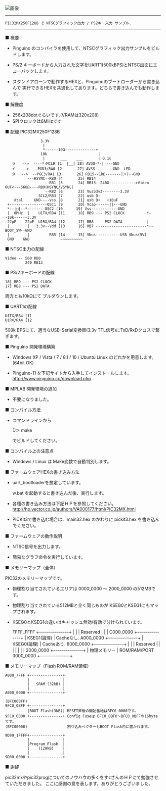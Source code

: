 

![画像](https://raw.githubusercontent.com/iruka-/ORANGEpico/master/images/NTSC.jpg)

---------------------------------------------------------------------
	PIC32MX250F128B で NTSCグラフィック出力 / PS2キー入力 サンプル.
---------------------------------------------------------------------

■ 概要

*  Pinguino のコンパイラを使用して、NTSCグラフィック出力サンプルをビルドします。

*  PS/2 キーボードから入力された文字をUART1(500kBPS)とNTSC画面にエコーバックします。

*  スタンドアローンで動作するHEXと、Pinguinoのブートローダーから書き込んで
   実行できるHEXを共通化してあります。どちらで書き込んでも動作します。


■ 解像度
*  256x208dotぐらいです.(VRAMは320x208)
*  SPIクロックは6MHzです

■ 配線         PIC32MX250F128B 

                    3.3V
                     |
                     *------10Ω--------------+
                    10k                       |
                     |       ___    ___       | 0.1u
       ラ   -->  ----*-MCLR [1  |__| 28] AVDD-*-||---GND
       イ   -->  --PGD3/RA0 [2       27] AVSS--------GND  LED
       ター -->  --PGC3/RA1 [3       26] RB15--1kΩ-------|＞|--GND
              ---HSYNC--RB0 [4       25] RB14
                      --RB1 [5       24] RB13--240Ω------------>Video OUT<---560Ω----RB0(HSYNC/VSYNC)
                      --RB2 [6       23] Vusb3v3--------3.3V
                   SCL2/RB3 [7       22] usb D-
        Xtal     GND----Vss [8       21] usb D+   +10uF
     +-----------------OSC1 [9       20] Vcap------||---GND
     *--|□|--*--------OSC2 [10      19] Vss------------GND
     |  8MHz  |    U1TX/RB4 [11      18] RB9 --- PS2 CLOCK          *--10k------3.3V
     22pF    22pF  U1RX/RA4 [12      17] RB8 --- PS2 DATA           |
     |        |   3.3v--Vdd [13      16] RB7 -----------------------*--BOOT_SW--GND
     |        |         RB5 [14      15] Vbus-----------USB Vbus(5V)
     GND    GND              ~~~~~~~~~~

■ NTSC出力の配線

    Video -- 560 RB0
             240 RB13


■ PS/2キーボードの配線

    18] RB9 --- PS2 CLOCK  
    17] RB8 --- PS2 DATA   

両方とも10kΩにて プルダウンします。

■ UART1の配線

    U1TX/RB4 [11 
    U1RX/RA4 [12 

500k BPSにて、適当なUSB-Serial変換器(3.3v TTL信号)にTxD/RxDクロスで繋ぎます。

            
■ Pinguino 開発環境構築
            
- Windows XP / Vista / 7 / 8.1 / 10 / Ubuntu Linux のどれかを用意します。(64bit OK)

- Pinguino-11 を下記サイトから入手してインストールします。
        http://www.pinguino.cc/download.php


■ MPLAB 開発環境の追加
            
- 不要になりました。


■ コンパイル方法

- コマンドラインから 

  D:>  make

  でビルドしてください。

■ コンパイル上の注意点

- Windows / Linux は Make変数で自動判別します。


■ ファームウェアHEXの書き込み方法

* uart_bootloaderを想定しています。
  
  w.bat を起動すると書き込んだ後、実行します。
  
* 各種の書き込み方法は下記ＨＰを参照してください。
  http://hp.vector.co.jp/authors/VA000177/html/PIC32MX.html

* PICKit3で書き込む場合は、main32.hex のかわりに pickit3.hex を書き込んでください。


■ ファームウェアの動作説明

* NTSC信号を出力します。

* 簡易なグラフ命令を実行しています。

■ メモリーマップ（全体）

PIC32のメモリーマップです。
* 物理割り当てされているエリアは 0000_0000 ～ 2000_0000 の512MBです。
* 物理割り当てされている512MBと全く同じものが KSEG0とKSEG1にもマップされます。
* KSEG0とKSEG1の違いはキャッシュ無効/有効で分けられています。

 

    FFFF_FFFF +---------------+
              |               |
              | Reserved      |
              |               |
    C000_0000 +---------------+
              | KSEG1(論理)   | Cacheなし.
    A000_0000 +---------------+
              | KSEG0(論理)   | Cacheあり.
    8000_0000 +---------------+
              |               |
              | Reserved      |
              |               |
              |               |
              |               |
    2000_0000 +---------------+
              | 物理メモリー  | ROM/RAM/PORT
    0000_0000 +---------------+
    
    

■ メモリーマップ（Flash ROM/RAM領域）

    A000_7FFF +---------------+
              |               |
              |   SRAM (32kB) |
              |               |
    A000_0000 +---------------+
    
    (BFC00BFF)
    9FC0_0BFF +---------------+
              |BOOT Flash(3kB)| RESET直後の開始番地はBFC0_0000です。
    9FC0_0000 +---------------+ Config Fuseは BFC0_0BF0～BFC0_0BFFの16byteです。
    (BFC00000)                  割り込みベクターもBOOT Flash内に置かれます。
    
    9D00_1FFFF+---------------+
              |               |
              |Program Flash  |
              |    (128kB)    |
              |               |
    9D00_0000 +---------------+


■ 謝辞

  pic32mxやpic32progについてのノウハウの多くをすzさんのＨＰにて勉強させていただきました。
  ここに感謝の意を表します。ありがとうございました。


